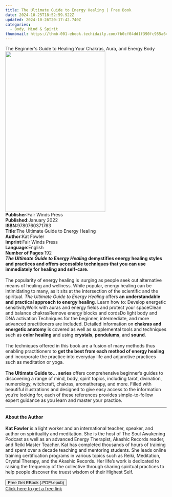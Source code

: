 ```yaml
---
title: The Ultimate Guide to Energy Healing | Free Book
date: 2024-10-25T18:52:59.922Z
updated: 2024-10-26T20:17:42.740Z
categories:
  - Body, Mind & Spirit
thumbnail: https://thmb-001-ebook.techidaily.com/fb0cf04dd1f390fc955a6496febec3d0f0f4dd7043b6a4c98cd680c4956d9f86.jpg
---
```

<main id="book-container">
  <div class="flex flex-col">
    <div class="book-brief flex-1 py-6 px-4 sm:p-6 md:py-10 md:px-8">
      <!-- brief-->
      <div class="book-brief-main">
        The Beginner's Guide to Healing Your Chakras, Aura, and Energy Body
      </div>
    </div>
    <div
      class="book-meta-info flex-1 grid gap-4 col-start-1 col-end-3 row-start-1 sm:mb-6 sm:grid-cols-4 lg:gap-6 lg:col-start-2 lg:row-end-6 lg:row-span-6 lg:mb-0"
    >
      <div
        class="book-meta-info-left place-content-center mt-4 p-4 text-sm leading-6 col-start-2 col-span-2 dark:text-slate-400"
      >
        <img
          class="w-full h-500 object-cover rounded-lg sm:h-255 sm:col-span-2 lg:col-span-full"
          src="https://img-001-ebook.techidaily.com/c799b1c86b4134d958154be0ee999e7e18d19fbe9d3f505f53735e0605c2e777.jpg"
          alt=""
          width="312"
          height="500"
        />
      </div>
      <div
        class="book-meta-info-right mt-2 col-start-1 row-start-2 col-span-3 self-center"
      >
        <!-- meta data  -->
        <div class="flex flex-col px-4 md:px-8">
          <div class="flex-1">
            <strong>Publisher</strong>:<span class="px-2"
              >Fair Winds Press</span
            >
          </div>
          <div class="flex-1">
            <strong>Published</strong>:<span class="px-2">January 2022</span>
          </div>
          <div class="flex-1">
            <strong>ISBN</strong>:<span class="px-2">9780760371763</span>
          </div>
          <div class="flex-1">
            <strong>Title</strong>:<span class="px-2"
              >The Ultimate Guide to Energy Healing</span
            >
          </div>
          <div class="flex-1">
            <strong>Author</strong>:<span class="px-2">Kat Fowler</span>
          </div>
          <div class="flex-1">
            <strong>Imprint</strong>:<span class="px-2">Fair Winds Press</span>
          </div>
          <div class="flex-1">
            <strong>Language</strong>:<span class="px-2">English</span>
          </div>
          <div class="flex-1">
            <strong>Number of Pages</strong>:<span class="px-2">192</span>
          </div>
        </div>
      </div>
    </div>
    <div class="book-description flex-1 py-6 px-4 sm:p-6 md:py-10 md:px-8">
      <div class="book-description-main">
        <div accordion-content="" id="description">
          <b
            ><i>The Ultimate Guide to Energy Healing</i> demystifies energy
            healing styles and practices and offers accessible techniques that
            you can use immediately for healing and self-care.</b
          ><br /><br />
          The popularity of energy healing is<b>&nbsp;&nbsp;</b>surging as
          people seek out alternative means of healing and wellness. While
          popular, energy healing can be intimidating to many, as it sits at the
          intersection of the scientific and the spiritual.
          <i>The Ultimate Guide to Energy Healing</i> offers
          <b>an understandable and practical approach to energy healing</b>.
          Learn how to: Develop energetic sensitivityWork with auras and energy
          fields and protect your spaceClean and balance chakrasRemove energy
          blocks and cordsDo light body and DNA activation Techniques for the
          beginner, intermediate, and more advanced practitioners are included.
          Detailed information on <b>chakras and energetic anatomy</b> is
          covered as well as supplemental tools and techniques such as
          <b>color healing</b> and using <b>crystals</b>, <b>pendulums</b>, and
          <b>sound</b>.<br /><br />
          The techniques offered in this book are a fusion of many methods thus
          enabling practitioners to
          <b>get the best from each method of energy healing</b> and incorporate
          the practice into everyday life and adjunctive practices such as
          meditation or yoga.<br /><br /><b
            >The Ultimate Guide to…&nbsp;series</b
          >
          offers comprehensive beginner’s guides to discovering a range of mind,
          body, spirit topics, including tarot, divination, numerology,
          witchcraft, chakras, aromatherapy, and more. Filled with beautiful
          illustrations and designed to give easy access to the information
          you’re looking for, each of these references provides simple-to-follow
          expert guidance as you learn and master your practice.
        </div>
        <div class="accordion-fader"></div>
      </div>
    </div>
    <div class="book-excerpts flex-1 py-6 px-4 sm:p-6 md:py-10 md:px-8">
      <!-- excerpts-->
      <div class="book-excerpts-main">
        <hr />
        <h4 class="placeholder placeholder-heading">
          <span>About the Author</span>
        </h4>
        <p>
          <b>Kat Fowler</b> is a light worker and an international teacher,
          speaker, and author on spirituality and meditation. She is the host of
          The Soul Awakening Podcast as well as an advanced Energy Therapist,
          Akashic Records reader, and Reiki Master Teacher. Kat has completed
          thousands of hours of training and spent over a decade teaching and
          mentoring students. She leads online training certification programs
          in various topics such as Reiki, Meditation, Crystal Therapy, and the
          Akashic Records. Her life’s work is dedicated to raising the frequency
          of the collective through sharing spiritual practices to help people
          discover the truest wisdom of their Highest Self.
        </p>
      </div>
    </div>
    <div
      class="book-about-author flex-1 py-6 px-4 sm:p-6 md:py-10 md:px-8"
    ></div>
    <div class="book-free-get flex-1 py-6 px-4 sm:p-6 md:py-10 md:px-8">
      <button
        id="btn-free-get"
        class="bg-blue-500 hover:bg-blue-700 text-white font-bold py-2 px-4 rounded"
      >
        Free Get EBook (.PDF/.epub)
      </button>
      <div id="countdown-display" class="px-2 text-lg mt-2"></div>
      <a
        id="free-link"
        class="hidden bg-blue-500 hover:bg-blue-700 text-white font-bold py-2 px-4 rounded"
        href="https://www.ebooks.com/en-us/book/210439537/the-ultimate-guide-to-energy-healing/kat-fowler/"
        target="_blank"
        >Click here to get a free link</a
      >
    </div>
    <script>
      let countdownTime = 0;
      let countdownInterval = null;
      document
        .getElementById('btn-free-get')
        .addEventListener('click', startCountdown);
      function startCountdown() {
        countdownTime = new Date().getTime() + 60000 * 3;
        countdownInterval = setInterval(updateCountdown, 1000);
        document.getElementById('btn-free-get').disabled = true;
        document
          .getElementById('btn-free-get')
          .classList.add('bg-gray-500', 'cursor-not-allowed');
      }
      function updateCountdown() {
        let currentTime = new Date().getTime();
        let timeLeft = countdownTime - currentTime;
        let secondsLeft = Math.floor(timeLeft / 1000);
        document.getElementById('countdown-display').innerHTML =
          `Remaining time: ${secondsLeft} seconds.`;
        if (secondsLeft <= 0) {
          clearInterval(countdownInterval);
          document.getElementById('btn-free-get').classList.add('hidden');
          document.getElementById('free-link').classList.remove('hidden');
          document.getElementById('countdown-display').innerHTML = '';
        }
      }
    </script>
  </div>
</main>

<ins class="adsbygoogle"
      style="display:block"
      data-ad-client="ca-pub-7571918770474297"
      data-ad-slot="8358498916"
      data-ad-format="auto"
      data-full-width-responsive="true"></ins>
    